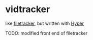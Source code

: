 # vidtracker

like [filetracker](https://github.com/justinwoo/filetracker), but written with [Hyper](https://github.com/owickstrom/hyper)

TODO: modified front end of filetracker